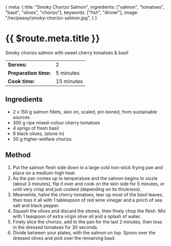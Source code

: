<route>
{
  meta: {
    title: "Smoky Chorizo Salmon",
    ingredients: ["salmon", "tomatoes", "basil", "olives", "chorizo"],
    keywords: ["fish", "dinner"],
    image: "/recipeasy/smoky-chorizo-salmon.jpg",
  }
}
</route>

<Layout>

<RecipeImage :src="$route.meta.image" :alt="$route.meta.title" />

# {{ $route.meta.title }}

Smoky chorizo salmon with sweet cherry tomatoes & basil

|                       |            |
| --------------------- | ---------- |
| **Serves:**           | 2          |
| **Preparation time:** | 5 minutes  |
| **Cook time:**        | 15 minutes |

## Ingredients

- 2 x 150 g salmon fillets, skin on, scaled, pin-boned, from sustainable sources
- 300 g ripe mixed-colour cherry tomatoes
- 4 sprigs of fresh basil
- 8 black olives, (stone in)
- 30 g higher-welfare chorizo

## Method

1. Put the salmon flesh side down in a large cold non-stick frying pan and place on a medium-high heat.
2. As the pan comes up to temperature and the salmon begins to sizzle (about 3 minutes), flip it over and cook on the skin side for 5 minutes, or until very crisp and just cooked (depending on its thickness).
3. Meanwhile, halve the cherry tomatoes, tear up most of the basil leaves, then toss it all with 1 tablespoon of red wine vinegar and a pinch of sea salt and black pepper.
4. Squash the olives and discard the stones, then finely chop the flesh. Mix with 1 teaspoon of extra virgin olive oil and a splash of water.
5. Finely slice the chorizo, add to the pan for the last 2 minutes, then toss in the dressed tomatoes for 30 seconds.
6. Divide between your plates, with the salmon on top. Spoon over the dressed olives and pick over the remaining basil.

</Layout>
